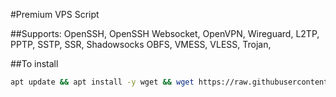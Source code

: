 #Premium VPS Script

##Supports:
OpenSSH, OpenSSH Websocket, OpenVPN, Wireguard, L2TP, PPTP, SSTP, SSR, Shadowsocks OBFS, VMESS, VLESS, Trojan,

##To install
```bash
apt update && apt install -y wget && wget https://raw.githubusercontent.com/Vanaty/autoscript/main/setup.sh && chmod +x setup.sh && ./setup.sh
```
